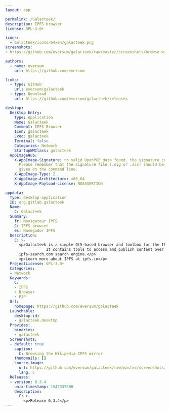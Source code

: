 ```yaml
---
layout: app

permalink: /Galacteek/
description: IPFS browser
license: GPL-3.0+

icons:
  - Galacteek/icons/64x64/galacteek.png
screenshots:
- https://github.com/eversum/galacteek/raw/master/screenshots/browse-wikipedia.png

authors:
  - name: eversum
    url: https://github.com/eversum

links:
  - type: GitHub
    url: eversum/galacteek
  - type: Download
    url: https://github.com/eversum/galacteek/releases

desktop:
  Desktop Entry:
    Type: Application
    Name: Galacteek
    Comment: IPFS Browser
    Icon: galacteek
    Exec: galacteek
    Terminal: false
    Categories: Network
    StartupWMClass: galacteek
  AppImageHub:
    X-AppImage-Signature: no valid OpenPGP data found. the signature could not be verified.
      Please remember that the signature file (.sig or .asc) should be the first file
      given on the command line.
    X-AppImage-Type: 2
    X-AppImage-Architecture: x86_64
    X-AppImage-Payload-License: NOASSERTION

appdata:
  Type: desktop-application
  ID: org.gitlab.galacteek
  Name:
    C: Galacteek
  Summary:
    fr: Navigateur IPFS
    C: IPFS browser
    es: Navegador IPFS
  Description:
    C: >-
      <p>Galacteek is a simple Qt5-based browser and toolbox for the IPFS peer-to-peer network.
                  It contains tools to access and publish content over IPFS, and allows you to make search queries with the
      ipfs-search.com search engine.</p>
      <p>Learn more about IPFS at ipfs.io</p>
  ProjectLicense: GPL-3.0+
  Categories:
  - Network
  Keywords:
    C:
    - IPFS
    - Browser
    - P2P
  Url:
    homepage: https://github.com/eversum/galacteek
  Launchable:
    desktop-id:
    - galacteek.desktop
  Provides:
    binaries:
    - galacteek
  Screenshots:
  - default: true
    caption:
      C: Browsing the Wikipedia IPFS mirror
    thumbnails: []
    source-image:
      url: https://github.com/eversum/galacteek/raw/master/screenshots/browse-wikipedia.png
      lang: C
  Releases:
  - version: 0.3.4
    unix-timestamp: 1547337600
    description:
      C: >-
        <p>Release 0.3.4</p>
---
```

